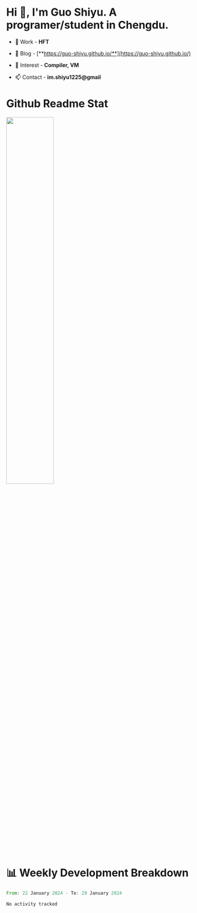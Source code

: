   # Hi 👋, I'm Guo Shiyu.   A programer/student in Chengdu.   

- 🌱 Work  - **HFT**

- 📝 Blog - [**https://guo-shiyu.github.io/**](https://guo-shiyu.github.io/)

- 🎈 Interest - **Compiler, VM**

- 📫 Contact  - **im.shiyu1225@gmail**

# Github Readme Stat
<img width="50%" src="https://github-readme-stats.vercel.app/api?username=Guo-Shiyu&show_icons=true">

# 📊 Weekly Development Breakdown
<!--START_SECTION:waka-->

```rust
From: 22 January 2024 - To: 29 January 2024

No activity tracked
```

<!--END_SECTION:waka-->
